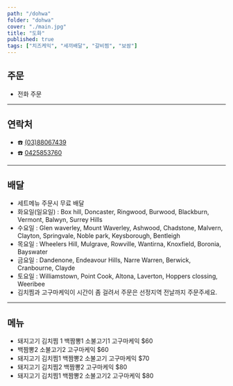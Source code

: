 ```yaml
---
path: "/dohwa"
folder: "dohwa"
cover: "./main.jpg"
title: "도화"
published: true
tags: ["치즈케익", "세끼배달", "갈비찜", "보쌈"]
---
```


## 주문
- 전화 주문

---

## 연락처
- ☎️ <a href="tel:0388067439">(03)88067439</a>
- ☎️ <a href="tel:0425853760">0425853760</a>

---

## 배달
- 세트메뉴 주문시 무료 배달
- 화요일(일요일) : Box hill, Doncaster, Ringwood, Burwood, Blackburn, Vermont, Balwyn, Surrey Hills
- 수요일 : Glen waverley, Mount Waverley, Ashwood, Chadstone, Malvern, Clayton, Springvale, Noble park, Keysborough, Bentleigh
- 목요일 : Wheelers Hill, Mulgrave, Rowville, Wantirna, Knoxfield, Boronia, Bayswater
- 금요일 : Dandenone, Endeavour Hills, Narre Warren, Berwick, Cranbourne, Clayde
- 토요일 : Williamstown, Point Cook, Altona, Laverton, Hoppers clossing, Weeribee 
- 김치찜과 고구마케익이 시간이 좀 걸려서 주문은 선정지역 전날까지 주문주세요. 

---

## 메뉴
- 돼지고기 김치찜 1 백짬뽕1 소불고기1 고구마케익 $60
- 백짬뽕2 소불고기2 고구마케익 $60
- 돼지고기 김치찜1 백짬뽕2 소불고기 고구마케익 $70
- 돼지고기 김치찜2 백짬뽕2 고구마케익 $80
- 돼지고기 김치찜1 백짬뽕2 소불고기2 고구마케익 $80
